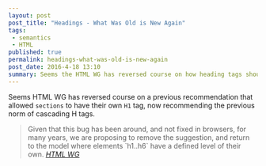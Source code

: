 ```yaml
---
layout: post
post_title: "Headings - What Was Old is New Again"
tags:
 - semantics
 - HTML
published: true
permalink: headings-what-was-old-is-new-again
post_date: 2016-4-18 13:10
summary: Seems the HTML WG has reversed course on how heading tags should be used.
---
```


Seems HTML WG has reversed course on a previous recommendation that allowed `sections` to have their own `H1` tag, now recommending the previous norm of cascading H tags.

<blockquote>
Given that this bug has been around, and not fixed in browsers, for many  
years, we are proposing to remove the suggestion, and return to the model  
where elements `h1..h6` have a defined level of their own.
<cite><a href="https://lists.w3.org/Archives/Public/public-html/2016Apr/0032.html">HTML WG</a></cite>
</bockquote>

<a href="https://brid.gy/publish/twitter"></a>
